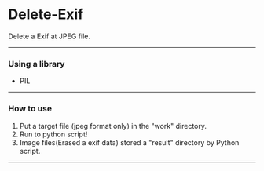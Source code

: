 # Delete-Exif
Delete a Exif at JPEG file.

------
### Using a library

* PIL

------

### How to use

1. Put a target file (jpeg format only) in the "work" directory.
2. Run to python script!
3. Image files(Erased a exif data) stored a "result" directory by Python script.
	

-------